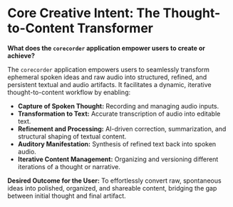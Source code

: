 # Core Creative Intent: The Thought-to-Content Transformer

**What does the `corecorder` application empower users to create or achieve?**

The `corecorder` application empowers users to seamlessly transform ephemeral spoken ideas and raw audio into structured, refined, and persistent textual and audio artifacts. It facilitates a dynamic, iterative thought-to-content workflow by enabling:

-   **Capture of Spoken Thought:** Recording and managing audio inputs.
-   **Transformation to Text:** Accurate transcription of audio into editable text.
-   **Refinement and Processing:** AI-driven correction, summarization, and structural shaping of textual content.
-   **Auditory Manifestation:** Synthesis of refined text back into spoken audio.
-   **Iterative Content Management:** Organizing and versioning different iterations of a thought or narrative.

**Desired Outcome for the User:** To effortlessly convert raw, spontaneous ideas into polished, organized, and shareable content, bridging the gap between initial thought and final artifact.